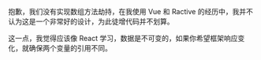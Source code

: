 抱歉，我们没有实现数组方法劫持，在我使用 Vue 和 Ractive 的经历中，我并不认为这是一个非常好的设计，为此徒增代码并不划算。

这一点，我觉得应该像 React 学习，数据是不可变的，如果你希望框架响应变化，就确保两个变量的引用不同。